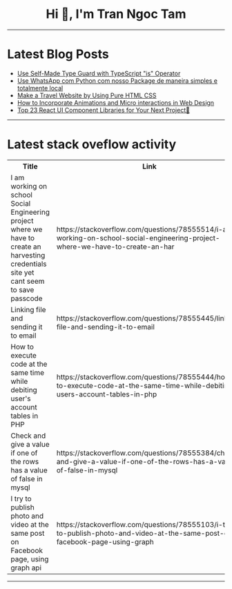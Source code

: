 <h1 align="center">Hi 👋, I'm Tran Ngoc Tam</h1>

---

# Latest Blog Posts 
<!-- BLOG-POST-LIST:START -->
- [Use Self-Made Type Guard with TypeScript &quot;is&quot; Operator](https://dev.to/weseek-inc/use-self-made-type-guard-with-typescript-is-operator-13e6)
- [Use WhatsApp com Python com nosso Package de maneira simples e totalmente local](https://dev.to/marco0antonio0/use-whatsapp-com-python-com-nosso-package-de-maneira-simples-e-totalmente-local-2obf)
- [Make a Travel Website by Using Pure HTML CSS](https://dev.to/asheelahmedsiddiqui/submission-for-frontend-challenge-1mi8)
- [How to Incorporate Animations and Micro interactions in Web Design](https://dev.to/robertadler/how-to-incorporate-animations-and-micro-interactions-in-web-design-308)
- [Top 23 React UI Component Libraries for Your Next Project🚀](https://dev.to/dharamgfx/top-23-react-ui-component-libraries-for-your-next-project-924)
<!-- BLOG-POST-LIST:END -->

---

# Latest stack oveflow activity
<table>
  <tr><th>Title</th><th>Link</th></tr>
  <!-- STACKOVERFLOW:START --><tr><td>I am working on school Social Engineering project where we have to create an harvesting credentials site yet cant seem to save passcode</td><td>https://stackoverflow.com/questions/78555514/i-am-working-on-school-social-engineering-project-where-we-have-to-create-an-har</td></tr><tr><td>Linking file and sending it to email</td><td>https://stackoverflow.com/questions/78555445/linking-file-and-sending-it-to-email</td></tr><tr><td>How to execute code at the same time while debiting user&#39;s account tables in PHP</td><td>https://stackoverflow.com/questions/78555444/how-to-execute-code-at-the-same-time-while-debiting-users-account-tables-in-php</td></tr><tr><td>Check and give a value if one of the rows has a value of false in mysql</td><td>https://stackoverflow.com/questions/78555384/check-and-give-a-value-if-one-of-the-rows-has-a-value-of-false-in-mysql</td></tr><tr><td>I try to publish photo and video at the same post on Facebook page, using graph api</td><td>https://stackoverflow.com/questions/78555103/i-try-to-publish-photo-and-video-at-the-same-post-on-facebook-page-using-graph</td></tr><!-- STACKOVERFLOW:END -->
</table>

---


